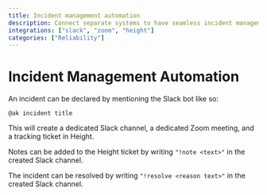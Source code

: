 ```yaml
---
title: Incident management automation
description: Connect separate systems to have seamless incident management
integrations: ["slack", "zoom", "height"]
categories: ["Reliability"]
---
```


# Incident Management Automation

An incident can be declared by mentioning the Slack bot like so:

```
@ak incident title
```

This will create a dedicated Slack channel, a dedicated Zoom meeting, and a tracking ticket in Height.

Notes can be added to the Height ticket by writing `"!note <text>"` in the created Slack channel.

The incident can be resolved by writing `"!resolve <reason text>"` in the created Slack channel.
